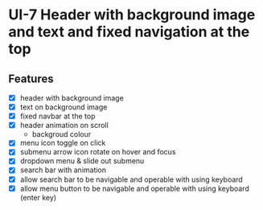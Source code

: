# UI-7 Header with background image and text and fixed navigation at the top
## Features
- [x]  header with background image
- [x]  text on background image
- [x]  fixed navbar at the top
- [x]  header animation on scroll
    - backgroud colour
- [x]  menu icon toggle on click
- [x]  submenu arrow icon rotate on hover and focus
- [x]  dropdown menu & slide out submenu
- [x]  search bar with animation
- [x]  allow search bar to be navigable and operable with using keyboard
- [x]  allow menu button to be navigable and operable with using keyboard (enter key)
